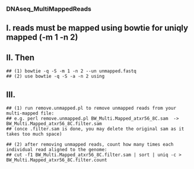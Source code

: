### DNAseq_MultiMappedReads
## I. reads must be mapped using bowtie for uniqly mapped (-m 1 -n 2) 
## II. Then
    ## (1) bowtie -q -S -m 1 -n 2 --un unmapped.fastq
    ## (2) use bowtie -q -S -a -n 2 using

## III. 
    ## (1) run remove.unmapped.pl to remove unmapped reads from your multi-mapped file:
    ## e.g. perl remove.unmapped.pl BW_Multi.Mapped_atxr56_8C.sam  -> BW_Multi.Mapped_atxr56_8C.filter.sam 
    ## (once .filter.sam is done, you may delete the original sam as it takes too much space)
    
    ## (2) after removing unmapped reads, count how many times each individual read aligned to the genome: 
    ## cut -f1 BW_Multi.Mapped_atxr56_8C.filter.sam | sort | uniq -c > BW_Multi.Mapped_atxr56_8C.filter.count
    
    
